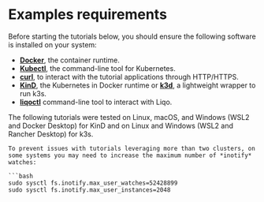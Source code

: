 # Examples requirements

Before starting the tutorials below, you should ensure the following software is installed on your system:

* [**Docker**](https://www.docker.com/), the container runtime.
* [**Kubectl**](https://kubernetes.io/docs/tasks/tools/#kubectl), the command-line tool for Kubernetes.
* [**curl**](https://curl.se/), to interact with the tutorial applications through HTTP/HTTPS.
* [**KinD**](https://kind.sigs.k8s.io/docs/user/quick-start/#installation), the Kubernetes in Docker runtime or [**k3d**](https://k3d.io/stable/#installation), a lightweight wrapper to run k3s.
* [**liqoctl**](/installation/liqoctl.md) command-line tool to interact with Liqo.

The following tutorials were tested on Linux, macOS, and Windows (WSL2 and Docker Desktop) for KinD and on Linux and Windows (WSL2 and Rancher Desktop) for k3s.

```{warning}
To prevent issues with tutorials leveraging more than two clusters, on some systems you may need to increase the maximum number of *inotify* watches:

```bash
sudo sysctl fs.inotify.max_user_watches=52428899
sudo sysctl fs.inotify.max_user_instances=2048
```
